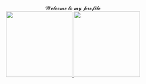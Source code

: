 <center> 𝓦𝓮𝓵𝓬𝓸𝓶𝓮 𝓽𝓸 𝓶𝔂 𝓹𝓻𝓸𝓯𝓲𝓵𝓮 </center>


<div align="center">
<a href="https://github.com/viniciusnwm">
<img height="180em" src="https://github-readme-stats.vercel.app/api?username=viniciusnwm&show_icons=true&theme=dark&include_all_commits=true&count_private=true"/>
<img height="180em" src="https://github-readme-stats.vercel.app/api/top-langs/?username=viniciusnwm&layout=compact&langs_count=7&theme=dark"/>
</div>

  
